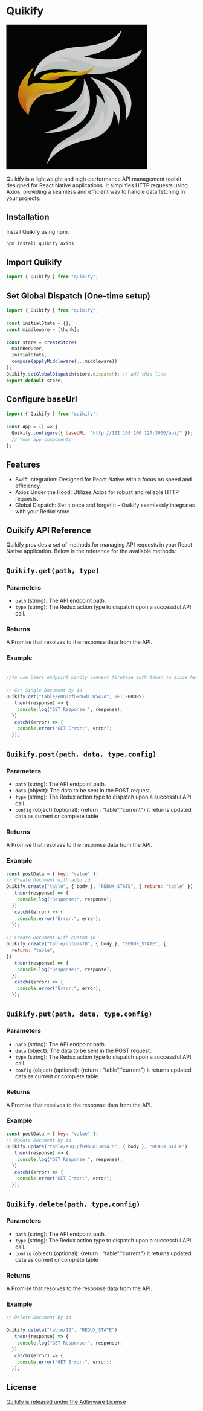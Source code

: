 # Quikify

![Quikify Logo](logo.png)

Quikify is a lightweight and high-performance API management toolkit designed for React Native applications. It simplifies HTTP requests using Axios, providing a seamless and efficient way to handle data fetching in your projects.

## Installation

Install Quikify using npm:

```bash
npm install quikify axios
```

## Import Quikify

```javascript
import { Quikify } from "quikify";
```

## Set Global Dispatch (One-time setup)

```javascript
import { Quikify } from "quikify";

const initialState = {};
const middleware = [thunk];

const store = createStore(
  mainReducer,
  initialState,
  compose(applyMiddleware(...middleware))
);
Quikify.setGlobalDispatch(store.dispatch); // add this line
export default store;
```

## Configure baseUrl

```javascript
import { Quikify } from "quikify";

const App = () => {
  Quikify.configure({ baseURL: "http://192.168.100.127:3000/api/" });
  // Your app components
};
```

## Features

- Swift Integration: Designed for React Native with a focus on speed and efficiency.
- Axios Under the Hood: Utilizes Axios for robust and reliable HTTP requests.
- Global Dispatch: Set it once and forget it – Quikify seamlessly integrates with your Redux store.

## Quikify API Reference

Quikify provides a set of methods for managing API requests in your React Native application. Below is the reference for the available methods:

## `Quikify.get(path, type)`

### Parameters

- `path` (string): The API endpoint path.
- `type` (string): The Redux action type to dispatch upon a successful API call.

### Returns

A Promise that resolves to the response data from the API.

### Example

```javascript

//to use Users endpoint kindly connect firebase auth token to axios header.

// Get Single Document by id
Quikify.get("table/eUQJpfG9bGdI3W54Jd", GET_ERRORS)
  .then((response) => {
    console.log("GET Response:", response);
  })
  .catch((error) => {
    console.error("GET Error:", error);
  });
```

## `Quikify.post(path, data, type,config)`

### Parameters

- `path` (string): The API endpoint path.
- `data` (object): The data to be sent in the POST request.
- `type` (string): The Redux action type to dispatch upon a successful API call.
- `config` (object) (optional): {return : "table","current"} it returns updated data as current or complete table

### Returns

A Promise that resolves to the response data from the API.

### Example

```javascript
const postData = { key: "value" };
// Create Document with auto id
Quikify.create("table", { body }, "REDUX_STATE", { return: "table" })
  .then((response) => {
    console.log("Response:", response);
  })
  .catch((error) => {
    console.error("Error:", error);
  });

// Create Document with custom id
Quikify.create("table/cutomsID", { body }, "REDUX_STATE", {
  return: "table",
})
  .then((response) => {
    console.log("Response:", response);
  })
  .catch((error) => {
    console.error("Error:", error);
  });
```

## `Quikify.put(path, data, type,config)`

### Parameters

- `path` (string): The API endpoint path.
- `data` (object): The data to be sent in the POST request.
- `type` (string): The Redux action type to dispatch upon a successful API call.
- `config` (object) (optional): {return : "table","current"} it returns updated data as current or complete table

### Returns

A Promise that resolves to the response data from the API.

### Example

```javascript
const postData = { key: "value" };
// Update Document by id
Quikify.update("table/eUQJpfG9bGdI3W54Jd", { body }, "REDUX_STATE")
  .then((response) => {
    console.log("GET Response:", response);
  })
  .catch((error) => {
    console.error("GET Error:", error);
  });
```

## `Quikify.delete(path, type,config)`

### Parameters

- `path` (string): The API endpoint path.
- `type` (string): The Redux action type to dispatch upon a successful API call.
- `config` (object) (optional): {return : "table","current"} it returns updated data as current or complete table

### Returns

A Promise that resolves to the response data from the API.

### Example

```javascript
// Delete Document by id

Quikify.delete("table/12", "REDUX_STATE")
  .then((response) => {
    console.log("GET Response:", response);
  })
  .catch((error) => {
    console.error("GET Error:", error);
  });
```

## License

[Quikify is released under the Adlerware License](http://adlerware.net/)
